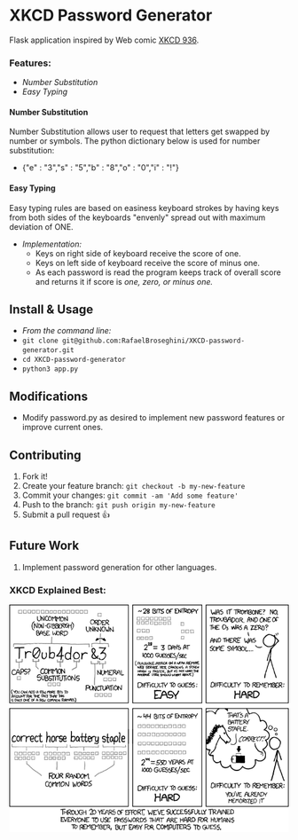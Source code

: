 # XKCD Password Generator

Flask application inspired by Web comic [XKCD 936](https://xkcd.com/936/ "xkcd's pass gen").

### Features:
 * *Number Substitution*
 * *Easy Typing*

#### Number Substitution

Number Substitution allows user to request that letters get swapped by number or
symbols. The python dictionary below is used for number substitution:
  * {"e" : "3","s" : "5","b" : "8","o" : "0","i" : "!"}

#### Easy Typing
Easy typing rules are based on easiness keyboard strokes by having keys from both sides of
the keyboards "envenly" spread out with maximum deviation of ONE.
  * *Implementation:*
    * Keys on right side of keyboard receive the score of one.
    * Keys on left side of keyboard receive the score of minus one.
    * As each password is read the program keeps track of overall score
      and returns it if score is *one, zero, or minus one.*

## Install & Usage
* *From the command line:*
* `git clone git@github.com:RafaelBroseghini/XKCD-password-generator.git`
* `cd XKCD-password-generator`
* `python3 app.py`

## Modifications
  * Modify password.py as desired to implement new password features or improve current ones.

## Contributing

1. Fork it!
2. Create your feature branch: `git checkout -b my-new-feature`
3. Commit your changes: `git commit -am 'Add some feature'`
4. Push to the branch: `git push origin my-new-feature`
5. Submit a pull request :+1:

## Future Work

1. Implement password generation for other languages.

### XKCD Explained Best:
![alt text](static/img/password.png)
